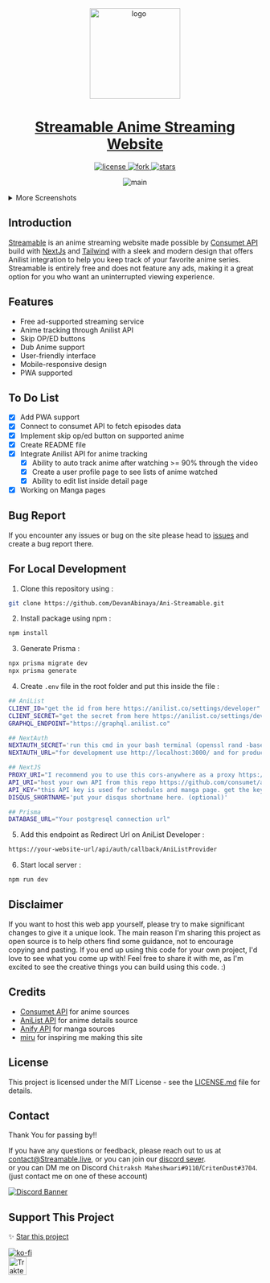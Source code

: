 <div align="center">
<a href="https://Streamable.live">
  <img src="https://user-images.githubusercontent.com/97084324/234460363-216b29d3-acba-4c29-a321-780de84c9ab0.png" alt="logo" width="180"/>
</a>
</div>

<h1 align="center">
  <a href="https://Streamable.live">Streamable Anime Streaming Website</a>
</h1>

<p align="center">

 <a href="https://github.com/DevanAbinaya/Ani-Streamable/blob/main/LICENSE.md">
    <img src="https://img.shields.io/github/license/DevanAbinaya/Ani-Streamable" alt="license"/>
  </a>
  <a href="https://github.com/DevanAbinaya/Ani-Streamable/fork">
    <img src="https://img.shields.io/github/forks/DevanAbinaya/Ani-Streamable?style=social" alt="fork"/>
  </a>
  <a href="https://github.com/DevanAbinaya/Ani-Streamable">
    <img src="https://img.shields.io/github/stars/DevanAbinaya/Ani-Streamable?style=social" alt="stars"/>
  </a>
  
</p>

<p align="center">
 <img src="https://user-images.githubusercontent.com/97084324/234832975-0804e6bd-8528-4f53-b0fb-7ccce5342f59.png" alt="main">
</p>

<details>
<summary>More Screenshots</summary>

<h3 align="center">Home page after you login</h3>
<img src="https://user-images.githubusercontent.com/97084324/234463979-4b4fa1ba-34cb-4ae4-b4e1-59500b24ac6f.png"/>

<h3 align="center">Profile Page</h3>
<img src="https://user-images.githubusercontent.com/97084324/234556937-76ec236c-a077-4af5-a910-0cb85e900e38.gif"/>

<h3 align="center">Info page for PC/Mobile</h3>
<p align="center">
<img src="https://user-images.githubusercontent.com/97084324/234508708-082b8d64-1dea-4525-98a5-51a5a95e8db3.png"/>
</p>

<h3 align="center">Watch Page</h3>
<img src="https://github.com/Ani-Streamable/Streamable/assets/97084324/c654aa13-76d7-47fe-ac02-924fbbb40f76"/>
 
<h3 align="center">Manga Reader</h3>
<img src="https://github.com/DevanAbinaya/Ani-Streamable/assets/97084324/ccd2ee11-4ee3-411c-b634-d48c84f1a9e2"/>

</details>

## Introduction

<p><a href="https://Streamable.live">Streamable</a> is an anime streaming website made possible by <a href="https://github.com/consumet">Consumet API</a> build with <a href="https://github.com/vercel/next.js/">NextJs</a> and <a href="https://github.com/tailwindlabs/tailwindcss">Tailwind</a> with a sleek and modern design that offers Anilist integration to help you keep track of your favorite anime series. Streamable is entirely free and does not feature any ads, making it a great option for you who want an uninterrupted viewing experience.</p>

## Features

- Free ad-supported streaming service
- Anime tracking through Anilist API
- Skip OP/ED buttons
- Dub Anime support
- User-friendly interface
- Mobile-responsive design
- PWA supported

## To Do List

- [x] Add PWA support
- [x] Connect to consumet API to fetch episodes data
- [x] Implement skip op/ed button on supported anime
- [x] Create README file
- [x] Integrate Anilist API for anime tracking
  - [x] Ability to auto track anime after watching >= 90% through the video
  - [x] Create a user profile page to see lists of anime watched
  - [x] Ability to edit list inside detail page
- [x] Working on Manga pages

## Bug Report

If you encounter any issues or bug on the site please head to [issues](https://github.com/DevanAbinaya/Ani-Streamable/issues) and create a bug report there.

## For Local Development

1. Clone this repository using :

```bash
git clone https://github.com/DevanAbinaya/Ani-Streamable.git
```

2. Install package using npm :

```bash
npm install
```

3. Generate Prisma :

```bash
npx prisma migrate dev
npx prisma generate
```

4. Create `.env` file in the root folder and put this inside the file :

```bash
## AniList
CLIENT_ID="get the id from here https://anilist.co/settings/developer"
CLIENT_SECRET="get the secret from here https://anilist.co/settings/developer"
GRAPHQL_ENDPOINT="https://graphql.anilist.co"

## NextAuth
NEXTAUTH_SECRET='run this cmd in your bash terminal (openssl rand -base64 32) with no bracket, and paste it here'
NEXTAUTH_URL="for development use http://localhost:3000/ and for production use your domain url"

## NextJS
PROXY_URI="I recommend you to use this cors-anywhere as a proxy https://github.com/Rob--W/cors-anywhere follow the instruction on how to use it there. Skip this if you only use gogoanime as a source"
API_URI="host your own API from this repo https://github.com/consumet/api.consumet.org. Don't put / at the end of the url."
API_KEY="this API key is used for schedules and manga page. get the key from https://anify.tv/discord"
DISQUS_SHORTNAME='put your disqus shortname here. (optional)'

## Prisma
DATABASE_URL="Your postgresql connection url"
```

5. Add this endpoint as Redirect Url on AniList Developer :

```bash
https://your-website-url/api/auth/callback/AniListProvider
```

6. Start local server :

```bash
npm run dev
```

## Disclaimer

If you want to host this web app yourself, please try to make significant changes to give it a unique look. The main reason I'm sharing this project as open source is to help others find some guidance, not to encourage copying and pasting. If you end up using this code for your own project, I'd love to see what you come up with! Feel free to share it with me, as I'm excited to see the creative things you can build using this code. :)

## Credits

- [Consumet API](https://github.com/consumet/api.consumet.org) for anime sources
- [AniList API](https://github.com/AniList/ApiV2-GraphQL-Docs) for anime details source
- [Anify API](https://anify.tv/discord) for manga sources
- [miru](https://github.com/ThaUnknown/miru/) for inspiring me making this site

## License

This project is licensed under the MIT License - see the [LICENSE.md](LICENSE.md) file for details.

## Contact

Thank You for passing by!!

If you have any questions or feedback, please reach out to us at [contact@Streamable.live](mailto:contact@Streamable.live?subject=[Streamable]%20-%20Your%20Subject), or you can join our [discord sever](https://discord.gg/4xTGhr85BG).
<br>
or you can DM me on Discord `Chitraksh Maheshwari#9110`/`CritenDust#3704`. (just contact me on one of these account)

[![Discord Banner](https://discordapp.com/api/guilds/822413263148285973/widget.png?style=banner2)](https://discord.gg/v5fjSdKwr2)

## Support This Project

✨ [Star this project](https://github.com/DevanAbinaya/Ani-Streamable)

[![ko-fi](https://ko-fi.com/img/githubbutton_sm.svg)](https://ko-fi.com/E1E6F9XZ3)  
<a href="https://trakteer.id/Chitraksh Maheshwari" target="_blank"><img id="wse-buttons-preview" src="https://cdn.trakteer.id/images/embed/trbtn-red-5.png" height="36" style="border: 0px; height: 36px;" alt="Trakteer Saya"></a>
